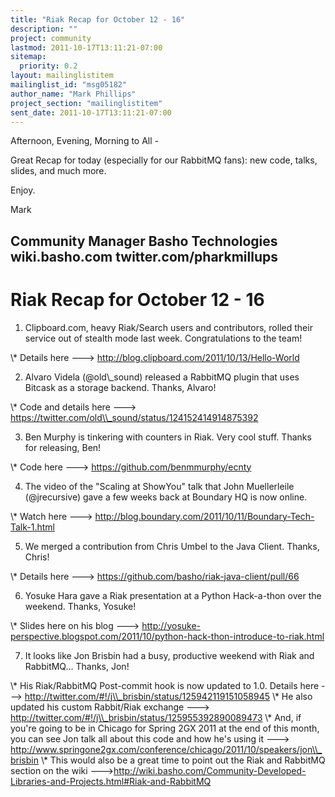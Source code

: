 ```yaml
---
title: "Riak Recap for October 12 - 16"
description: ""
project: community
lastmod: 2011-10-17T13:11:21-07:00
sitemap:
  priority: 0.2
layout: mailinglistitem
mailinglist_id: "msg05182"
author_name: "Mark Phillips"
project_section: "mailinglistitem"
sent_date: 2011-10-17T13:11:21-07:00
---
```



Afternoon, Evening, Morning to All -

Great Recap for today (especially for our RabbitMQ fans): new code,
talks, slides, and much more.

Enjoy.

Mark

Community Manager
Basho Technologies
wiki.basho.com
twitter.com/pharkmillups
------------------------------------

Riak Recap for October 12 - 16
=======================

1) Clipboard.com, heavy Riak/Search users and contributors, rolled
their service out of stealth mode last week. Congratulations to the
team!

\\* Details here ---&gt; http://blog.clipboard.com/2011/10/13/Hello-World

2) Alvaro Videla (@old\\_sound) released a RabbitMQ plugin that uses
Bitcask as a storage backend. Thanks, Alvaro!

\\* Code and details here ---&gt;
https://twitter.com/old\\_sound/status/124152414914875392

3) Ben Murphy is tinkering with counters in Riak. Very cool stuff.
Thanks for releasing, Ben!

\\* Code here ---&gt; https://github.com/benmmurphy/ecnty

4) The video of the "Scaling at ShowYou" talk that John Muellerleile
(@jrecursive) gave a few weeks back at Boundary HQ is now online.

\\* Watch here ---&gt; http://blog.boundary.com/2011/10/11/Boundary-Tech-Talk-1.html

5) We merged a contribution from Chris Umbel to the Java Client. Thanks, Chris!

\\* Details here ---&gt; https://github.com/basho/riak-java-client/pull/66

6) Yosuke Hara gave a Riak presentation at a Python Hack-a-thon over
the weekend. Thanks, Yosuke!

\\* Slides here on his blog ---&gt;
http://yosuke-perspective.blogspot.com/2011/10/python-hack-thon-introduce-to-riak.html

7) It looks like Jon Brisbin had a busy, productive weekend with Riak
and RabbitMQ... Thanks, Jon!

\\* His Riak/RabbitMQ Post-commit hook is now updated to 1.0. Details
here ---&gt; http://twitter.com/#!/j\\_brisbin/status/125942119151058945
\\* He also updated his custom Rabbit/Riak exchange ---&gt;
http://twitter.com/#!/j\\_brisbin/status/125955392890089473
\\* And, if you're going to be in Chicago for Spring 2GX 2011 at the end
of this month, you can see Jon talk all about this code and how he's
using it ---&gt; 
http://www.springone2gx.com/conference/chicago/2011/10/speakers/jon\\_brisbin
\\* This would also be a great time to point out the Riak and RabbitMQ
section on the wiki
---&gt;http://wiki.basho.com/Community-Developed-Libraries-and-Projects.html#Riak-and-RabbitMQ

